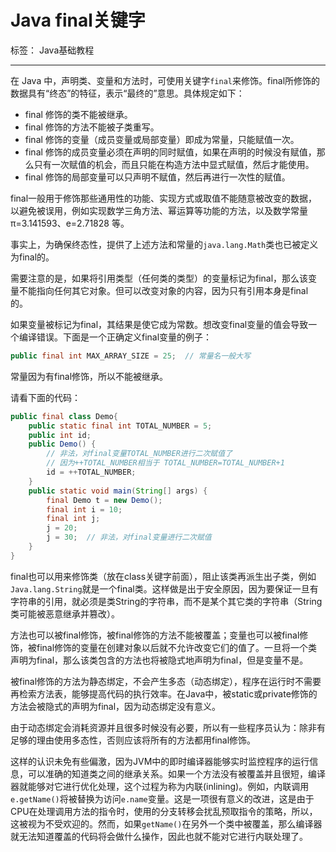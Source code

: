 # Java final关键字

标签： Java基础教程

---

在 Java 中，声明类、变量和方法时，可使用关键字`final`来修饰。final所修饰的数据具有“终态”的特征，表示“最终的”意思。具体规定如下：

- final 修饰的类不能被继承。
- final 修饰的方法不能被子类重写。
- final 修饰的变量（成员变量或局部变量）即成为常量，只能赋值一次。
- final 修饰的成员变量必须在声明的同时赋值，如果在声明的时候没有赋值，那么只有一次赋值的机会，而且只能在构造方法中显式赋值，然后才能使用。
- final 修饰的局部变量可以只声明不赋值，然后再进行一次性的赋值。

final一般用于修饰那些通用性的功能、实现方式或取值不能随意被改变的数据，以避免被误用，例如实现数学三角方法、幂运算等功能的方法，以及数学常量π=3.141593、e=2.71828 等。

事实上，为确保终态性，提供了上述方法和常量的`java.lang.Math`类也已被定义为final的。

需要注意的是，如果将引用类型（任何类的类型）的变量标记为final，那么该变量不能指向任何其它对象。但可以改变对象的内容，因为只有引用本身是final的。

如果变量被标记为final，其结果是使它成为常数。想改变final变量的值会导致一个编译错误。下面是一个正确定义final变量的例子：

```java
public final int MAX_ARRAY_SIZE = 25;  // 常量名一般大写
```

常量因为有final修饰，所以不能被继承。

请看下面的代码：

```java
public final class Demo{
    public static final int TOTAL_NUMBER = 5;
    public int id;
    public Demo() {
        // 非法，对final变量TOTAL_NUMBER进行二次赋值了
        // 因为++TOTAL_NUMBER相当于 TOTAL_NUMBER=TOTAL_NUMBER+1
        id = ++TOTAL_NUMBER;
    }
    public static void main(String[] args) {
        final Demo t = new Demo();
        final int i = 10;
        final int j;
        j = 20;
        j = 30;  // 非法，对final变量进行二次赋值
    }
}
```

final也可以用来修饰类（放在class关键字前面），阻止该类再派生出子类，例如`Java.lang.String`就是一个final类。这样做是出于安全原因，因为要保证一旦有字符串的引用，就必须是类String的字符串，而不是某个其它类的字符串（String类可能被恶意继承并篡改）。

方法也可以被final修饰，被final修饰的方法不能被覆盖；变量也可以被final修饰，被final修饰的变量在创建对象以后就不允许改变它们的值了。一旦将一个类声明为final，那么该类包含的方法也将被隐式地声明为final，但是变量不是。

被final修饰的方法为静态绑定，不会产生多态（动态绑定），程序在运行时不需要再检索方法表，能够提高代码的执行效率。在Java中，被static或private修饰的方法会被隐式的声明为final，因为动态绑定没有意义。

由于动态绑定会消耗资源并且很多时候没有必要，所以有一些程序员认为：除非有足够的理由使用多态性，否则应该将所有的方法都用final修饰。

这样的认识未免有些偏激，因为JVM中的即时编译器能够实时监控程序的运行信息，可以准确的知道类之间的继承关系。如果一个方法没有被覆盖并且很短，编译器就能够对它进行优化处理，这个过程为称为内联(inlining)。例如，内联调用`e.getName()`将被替换为访问`e.name`变量。这是一项很有意义的改进，这是由于CPU在处理调用方法的指令时，使用的分支转移会扰乱预取指令的策略，所以，这被视为不受欢迎的。然而，如果`getName()`在另外一个类中被覆盖，那么编译器就无法知道覆盖的代码将会做什么操作，因此也就不能对它进行内联处理了。